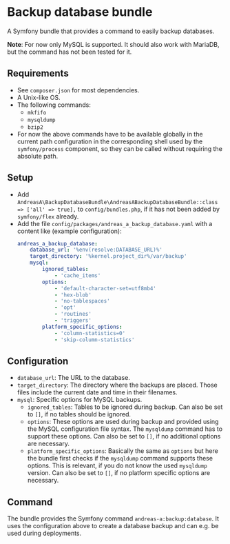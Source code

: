 # Backup database bundle

A Symfony bundle that provides a command to easily backup databases.

**Note**: For now only MySQL is supported. It should also work with MariaDB, but the command has not been tested for it.

## Requirements

- See `composer.json` for most dependencies.
- A Unix-like OS.
- The following commands:
  - `mkfifo`
  - `mysqldump`
  - `bzip2`
- For now the above commands have to be available globally in the current path configuration in the corresponding shell used by the `symfony/process` component, so they can be called without requiring the absolute path.

## Setup

- Add `AndreasA\BackupDatabaseBundle\AndreasABackupDatabaseBundle::class => ['all' => true],` to `config/bundles.php`, if it has not been added by `symfony/flex` already.
- Add the file `config/packages/andreas_a_backup_database.yaml` with a content like (example configuration):
  ```yaml
  andreas_a_backup_database:
      database_url: '%env(resolve:DATABASE_URL)%'
      target_directory: '%kernel.project_dir%/var/backup'
      mysql:
          ignored_tables:
              - 'cache_items'
          options:
              - 'default-character-set=utf8mb4'
              - 'hex-blob'
              - 'no-tablespaces'
              - 'opt'
              - 'routines'
              - 'triggers'
          platform_specific_options:
              - 'column-statistics=0'
              - 'skip-column-statistics'
  ```

## Configuration

- `database_url`: The URL to the database.
- `target_directory`: The directory where the backups are placed. Those files include the current date and time in their filenames.
- `mysql`: Specific options for MySQL backups.
  - `ignored_tables`: Tables to be ignored during backup. Can also be set to `[]`, if no tables should be ignored.
  - `options`: These options are used during backup and provided using the MySQL configuration file syntax. The `mysqldump` command has to support these options. Can also be set to `[]`, if no additional options are necessary.
  - `platform_specific_options`: Basically the same as `options` but here the bundle first checks if the `mysqldump` command supports these options. This is relevant, if you do not know the used `mysqldump` version. Can also be set to `[]`, if no platform specific options are necessary.

## Command

The bundle provides the Symfony command `andreas-a:backup:database`. It uses the configuration above to create a database backup and can e.g. be used during deployments.

